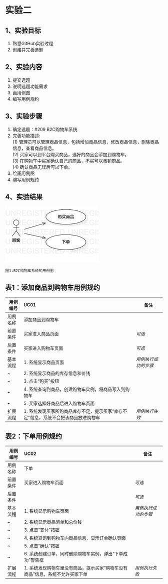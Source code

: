 # 实验二

## 1、实验目标
1. 熟悉GitHub实验过程
2. 创建并完善选题

## 2、实验内容
1. 提交选题
2. 说明选题功能需求
3. 画用例图
4. 编写用例规约

## 3、实验步骤
1. 确定选题：#209 B2C购物车系统
2. 完善功能描述:  
(1) 管理员可以管理商品信息，包括增加商品信息，修改商品信息，删除商品信息，查看商品信息。  
(2) 买家可以到平台购买商品，选好的商品会添加到购物车。   
(3) 在购物车中买家确认自己的商品，不买可以撤销商品。    
(4) 确认商品无误后可以下单。
3. 绘画用例图
4. 编写用例规约

## 4、实验结果
![UML图](https://github.com/AngleBeatQAQ/uml-modeling-2020/blob/master/students/1714080902425/Model2.jpg)

    图1:B2C购物车系统的用例图
    
## 表1：添加商品到购物车用例规约  

用例编号  | UC01 | 备注  
-|:-|-  
用例名称  | 添加商品到购物车  |   
前置条件  | 买家进入商品页面   | *可选*   
后置条件  | 买家进入购物车页面   | *可选*   
基本流程  | 1. 系统显示商品页面  |*用例执行成功的步骤*  
~| 2. 系统显示商品的库存信息和价钱  | 
~| 3. 点击“购买”按钮  |
~| 4. 系统查询到商品，创建购物车实例，将商品写入到购物车  |
~| 5. 买家选择好商品后进入购物车页面  |      
扩展流程  | 1. 系统发现买家所购商品库存不足，提示买家“库存不足”信息，系统不会把该商品放进购物车 |*用例执行失败* 

## 表2：下单用例规约  

用例编号  | UC02 | 备注  
-|:-|-  
用例名称  | 下单  |   
前置条件  | 买家进入购物车页面   | *可选*   
后置条件  |    | *可选*   
基本流程  | 1. 系统显示购物车页面  |*用例执行成功的步骤*  
~| 2. 系统显示商品清单和总价钱  |
~| 3. 点击“支付”按钮  |   
~| 4. 系统查询到购物车内商品信息，显示订单确认页面 |
~| 5. 点击“确认”按钮 |
~| 6. 系统创建订单，同时删除购物车实例，弹出“下单成功”警告框 |
扩展流程  | 1. 系统发现购物车里没有商品，提示买家“购物车没有商品”信息，系统不允许买家下单 |*用例执行失败* 
